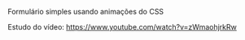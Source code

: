 Formulário simples usando animações do CSS

Estudo do vídeo: https://www.youtube.com/watch?v=zWmaohjrkRw